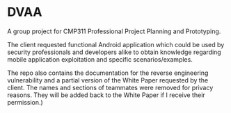 # DVAA
A group project for CMP311 Professional Project Planning and Prototyping. 

The client requested functional Android application which could be used by security professionals and developers alike to obtain knowledge regarding mobile application exploitation and specific scenarios/examples. 

The repo also contains the documentation for the reverse engineering vulnerability and a partial version of the White Paper requested by the client. The names and sections of teammates were removed for privacy reasons. They will be added back to the White Paper if I receive their permission.)

